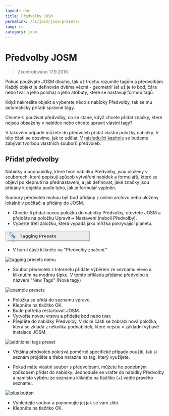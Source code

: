 ```yaml
---
layout: doc
title: Předvolby JOSM
permalink: /cs/josm/josm-presets/
lang: cs
category: josm
---
```


Předvolby JOSM
============

> Zkontrolováno 17.9.2016  

Pokud používáte JOSM dlouho, tak už trochu rozumíte tagům a předvolbám. Každý objekt je definován dvěma věcmi - geometrií (ať už je to bod, čára nebo tvar a jeho poloha) a jeho atributy, které se nastavují formou tagů.  

Když nakreslíte objekt a vyberete něco z nabídky Předvolby, tak se mu automaticky přiřadí správné tagy.  

Chcete-li používat předvolby, co se stane, když chcete přidat značky, které nejsou obsaženy v nabídce nebo chcete upravit vlastní tagy?  

V takovém případě můžete do předvoleb přidat vlastní položky nabídky. V této části se dozvíme, jak to udělat. V [následující kapitole](/cs/josm/creating-presets) se budeme zabývat tvorbou vlastních souborů předvoleb.  


Přidat předvolby
-----------

Nabídky a podnabídky, které tvoří nabídku Předvolby, jsou uloženy v souborech, které popisují způsob vytváření nabídek a formulářů, které se objeví po klepnutí na přednastavení, a jak definovat, jaké značky jsou přidány k objektu podle toho, jak je formulář vyplněn.  

Soubory předvoleb mohou být buď přidány z online archivu nebo uloženy lokálně v počítači a přidány do JOSM.  

* Chcete-li přidat novou položku do nabídky Předvolby, otevřete JOSM a přejděte na položku Upravit-> Nastavení (neboli Předvolby).  
* Vyberte třetí záložku, která vypadá jako mřížka pokrývající planetu.  

![tagging presets tab][]

* V horní části klikněte na "Předvolby značení."  

![tagging presets menu][]

* Soubor předvoleb z Internetu přidáte výběrem ze seznamu vlevo a kliknutím na modrou šipku. V tomto příkladu přidáme předvolbu s názvem "New Tags" (Nové tagy)  

![example presets][]

* Položka se přidá do seznamu vpravo.  
* Klepněte na tlačítko OK.  
* Bude potřeba restartovat JOSM.  
* Vytvořte novou vrstvu a přidejte bod nebo tvar.  
* Přejděte do nabídky Předvolby. V dolní části se zobrazí nová položka, která se zkládá z několika podnabídek, které nejsou v základní výbavě instalace JOSM.  

![additional tags preset][]

* Většina předvoleb pokrývá poměrně specifické případy použití, tak si seznam projděte a třeba narazíte na tag, který využijete.  

* Pokud máte vlastní soubor s předvolbami, můžete ho podobným způsobem přidat do nabídky. Jednoduše se vraťte do nabídky Předvolby a namísto výběru ze seznamu klikněte na tlačítko (+) vedle pravého seznamu.  

![plus button][]

* Vyhledejte soubor a pojmenujte jej jak se vám zlíbí.  
* Klepněte na tlačítko OK.  


[tagging presets tab]: /images/josm/tagging-presets-tab.png
[tagging presets menu]: /images/josm/tagging-presets-menu.png
[example presets]: /images/josm/example-presets2.png
[additional tags preset]: /images/josm/new-tags-preset.png
[plus button]: /images/josm/plus-button.png

